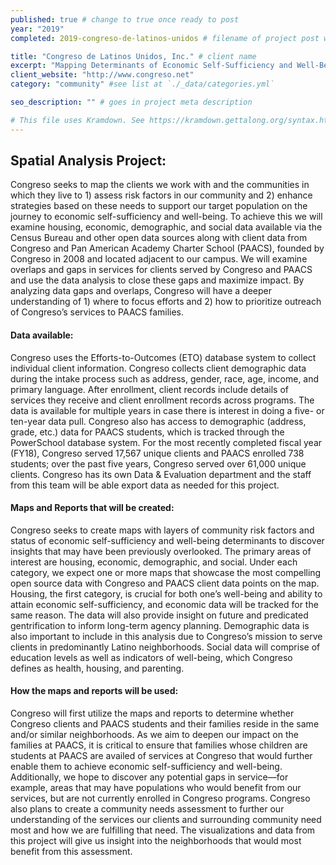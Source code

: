 ```yaml
---
published: true # change to true once ready to post
year: "2019"
completed: 2019-congreso-de-latinos-unidos # filename of project post without file type extension

title: "Congreso de Latinos Unidos, Inc." # client name
excerpt: "Mapping Determinants of Economic Self-Sufficiency and Well-Being in Philadelphia" # project title, shows on project list page
client_website: "http://www.congreso.net"
category: "community" #see list at `./_data/categories.yml`

seo_description: "" # goes in project meta description

# This file uses Kramdown. See https://kramdown.gettalong.org/syntax.html for syntax
---
```


## Spatial Analysis Project:
Congreso seeks to map the clients we work with and the communities in which they live to 1) assess risk factors in our community and 2) enhance strategies based on these needs to support our target population on the journey to economic self-sufficiency and well-being. To achieve this we will examine housing, economic, demographic, and social data available via the Census Bureau and other open data sources along with client data from Congreso and Pan American Academy Charter School (PAACS), founded by Congreso in 2008 and located adjacent to our campus. We will examine overlaps and gaps in services for clients served by Congreso and PAACS and use the data analysis to close these gaps and maximize impact. By analyzing data gaps and overlaps, Congreso will have a deeper understanding of 1) where to focus efforts and 2) how to prioritize outreach of Congreso’s services to PAACS families.

#### Data available:
Congreso uses the Efforts-to-Outcomes (ETO) database system to collect individual client information. Congreso collects client demographic data during the intake process such as address, gender, race, age, income, and primary language. After enrollment, client records include details of services they receive and client enrollment records across programs. The data is available for multiple years in case there is interest in doing a five- or ten-year data pull. Congreso also has access to demographic (address, grade, etc.) data for PAACS students, which is tracked through the PowerSchool database system. For the most recently completed fiscal year (FY18), Congreso served 17,567 unique clients and PAACS enrolled 738 students; over the past five years, Congreso served over 61,000 unique clients. Congreso has its own Data & Evaluation department and the staff from this team will be able export data as needed for this project.

#### Maps and Reports that will be created:
Congreso seeks to create maps with layers of community risk factors and status of economic self-sufficiency and well-being determinants to discover insights that may have been previously overlooked. The primary areas of interest are housing, economic, demographic, and social. Under each category, we expect one or more maps that showcase the most compelling open source data with Congreso and PAACS client data points on the map. Housing, the first category, is crucial for both one’s well-being and ability to attain economic self-sufficiency, and economic data will be tracked for the same reason. The data will also provide insight on future and predicated gentrification to inform long-term agency planning. Demographic data is also important to include in this analysis due to Congreso’s mission to serve clients in predominantly Latino neighborhoods. Social data will comprise of education levels as well as indicators of well-being, which Congreso defines as health, housing, and parenting.

#### How the maps and reports will be used:
Congreso will first utilize the maps and reports to determine whether Congreso clients and PAACS students and their families reside in the same and/or similar neighborhoods. As we aim to deepen our impact on the families at PAACS, it is critical to ensure that families whose children are students at PAACS are availed of services at Congreso that would further enable them to achieve economic self-sufficiency and well-being. Additionally, we hope to discover any potential gaps in service—for example, areas that may have populations who would benefit from our services, but are not currently enrolled in Congreso programs. Congreso also plans to create a community needs assessment to further our understanding of the services our clients and surrounding community need most and how we are fulfilling that need. The visualizations and data from this project will give us insight into the neighborhoods that would most benefit from this assessment.
